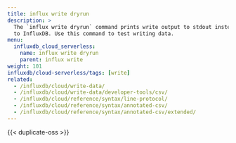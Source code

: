 ```yaml
---
title: influx write dryrun
description: >
  The `influx write dryrun` command prints write output to stdout instead of writing
  to InfluxDB. Use this command to test writing data.
menu:
  influxdb_cloud_serverless:
    name: influx write dryrun
    parent: influx write
weight: 101
influxdb/cloud-serverless/tags: [write]
related:
  - /influxdb/cloud/write-data/
  - /influxdb/cloud/write-data/developer-tools/csv/
  - /influxdb/cloud/reference/syntax/line-protocol/
  - /influxdb/cloud/reference/syntax/annotated-csv/
  - /influxdb/cloud/reference/syntax/annotated-csv/extended/
---
```


{{< duplicate-oss >}}
